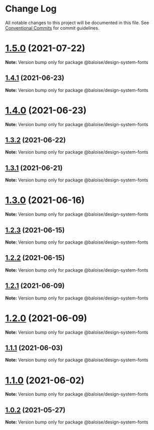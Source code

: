 # Change Log

All notable changes to this project will be documented in this file.
See [Conventional Commits](https://conventionalcommits.org) for commit guidelines.

# [1.5.0](https://github.com/baloise/design-system/compare/v1.4.1...v1.5.0) (2021-07-22)

**Note:** Version bump only for package @baloise/design-system-fonts





## [1.4.1](https://github.com/baloise/design-system/compare/v1.4.0...v1.4.1) (2021-06-23)

**Note:** Version bump only for package @baloise/design-system-fonts





# [1.4.0](https://github.com/baloise/design-system/compare/v1.3.2...v1.4.0) (2021-06-23)

**Note:** Version bump only for package @baloise/design-system-fonts





## [1.3.2](https://github.com/baloise/design-system/compare/v1.3.1...v1.3.2) (2021-06-22)

**Note:** Version bump only for package @baloise/design-system-fonts





## [1.3.1](https://github.com/baloise/design-system/compare/v1.3.0...v1.3.1) (2021-06-21)

**Note:** Version bump only for package @baloise/design-system-fonts





# [1.3.0](https://github.com/baloise/design-system/compare/v1.2.3...v1.3.0) (2021-06-16)

**Note:** Version bump only for package @baloise/design-system-fonts





## [1.2.3](https://github.com/baloise/design-system/compare/v1.2.2...v1.2.3) (2021-06-15)

**Note:** Version bump only for package @baloise/design-system-fonts





## [1.2.2](https://github.com/baloise/design-system/compare/v1.2.1...v1.2.2) (2021-06-15)

**Note:** Version bump only for package @baloise/design-system-fonts





## [1.2.1](https://github.com/baloise/design-system/compare/v1.2.0...v1.2.1) (2021-06-09)

**Note:** Version bump only for package @baloise/design-system-fonts





# [1.2.0](https://github.com/baloise/design-system/compare/v1.1.1...v1.2.0) (2021-06-09)

**Note:** Version bump only for package @baloise/design-system-fonts





## [1.1.1](https://github.com/baloise/design-system/compare/v1.1.0...v1.1.1) (2021-06-03)

**Note:** Version bump only for package @baloise/design-system-fonts





# [1.1.0](https://github.com/baloise/design-system/compare/v1.0.2...v1.1.0) (2021-06-02)

**Note:** Version bump only for package @baloise/design-system-fonts





## [1.0.2](https://github.com/baloise/design-system/compare/v1.0.0...v1.0.2) (2021-05-27)

**Note:** Version bump only for package @baloise/design-system-fonts

